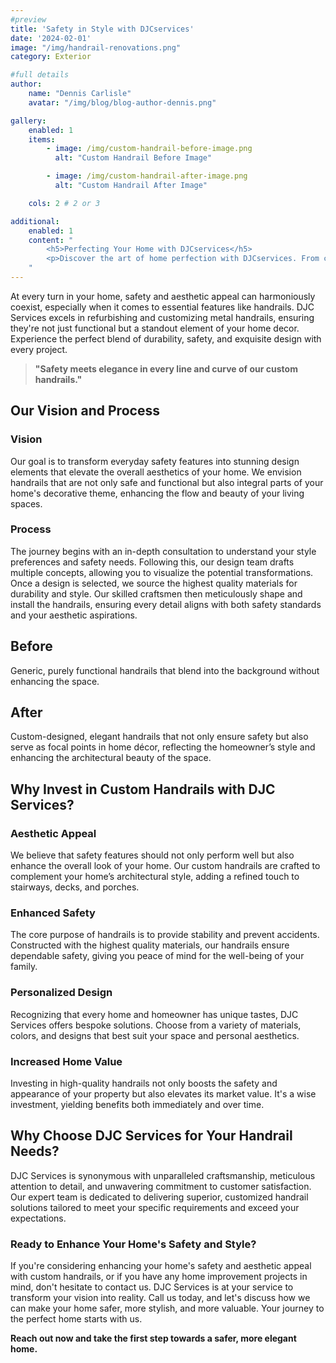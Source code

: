 ```yaml
---
#preview
title: 'Safety in Style with DJCservices'
date: '2024-02-01'
image: "/img/handrail-renovations.png"
category: Exterior

#full details
author:
    name: "Dennis Carlisle"
    avatar: "/img/blog/blog-author-dennis.png"

gallery:
    enabled: 1
    items:
        - image: /img/custom-handrail-before-image.png
          alt: "Custom Handrail Before Image"

        - image: /img/custom-handrail-after-image.png
          alt: "Custom Handrail After Image"

    cols: 2 # 2 or 3

additional:
    enabled: 1
    content: "
        <h5>Perfecting Your Home with DJCservices</h5>
        <p>Discover the art of home perfection with DJCservices. From custom shutters to a fully remodeled porch, we focus on the details that transform your house into a dream home. Learn why our commitment to quality and personalized solutions makes us the ideal choice for your next home improvement project. Ready for a transformation? DJCservices is just a call away.</p>
    "
---
```


At every turn in your home, safety and aesthetic appeal can harmoniously coexist, especially when it comes to essential features like handrails. DJC Services excels in refurbishing and customizing metal handrails, ensuring they're not just functional but a standout element of your home decor. Experience the perfect blend of durability, safety, and exquisite design with every project.

> **"Safety meets elegance in every line and curve of our custom handrails."**

## Our Vision and Process

### Vision
Our goal is to transform everyday safety features into stunning design elements that elevate the overall aesthetics of your home. We envision handrails that are not only safe and functional but also integral parts of your home's decorative theme, enhancing the flow and beauty of your living spaces.

### Process
The journey begins with an in-depth consultation to understand your style preferences and safety needs. Following this, our design team drafts multiple concepts, allowing you to visualize the potential transformations. Once a design is selected, we source the highest quality materials for durability and style. Our skilled craftsmen then meticulously shape and install the handrails, ensuring every detail aligns with both safety standards and your aesthetic aspirations.

## Before

Generic, purely functional handrails that blend into the background without enhancing the space.

## After

Custom-designed, elegant handrails that not only ensure safety but also serve as focal points in home décor, reflecting the homeowner’s style and enhancing the architectural beauty of the space.

## Why Invest in Custom Handrails with DJC Services?

### Aesthetic Appeal
We believe that safety features should not only perform well but also enhance the overall look of your home. Our custom handrails are crafted to complement your home’s architectural style, adding a refined touch to stairways, decks, and porches.

### Enhanced Safety
The core purpose of handrails is to provide stability and prevent accidents. Constructed with the highest quality materials, our handrails ensure dependable safety, giving you peace of mind for the well-being of your family.

### Personalized Design
Recognizing that every home and homeowner has unique tastes, DJC Services offers bespoke solutions. Choose from a variety of materials, colors, and designs that best suit your space and personal aesthetics.

### Increased Home Value
Investing in high-quality handrails not only boosts the safety and appearance of your property but also elevates its market value. It's a wise investment, yielding benefits both immediately and over time.

## Why Choose DJC Services for Your Handrail Needs?

DJC Services is synonymous with unparalleled craftsmanship, meticulous attention to detail, and unwavering commitment to customer satisfaction. Our expert team is dedicated to delivering superior, customized handrail solutions tailored to meet your specific requirements and exceed your expectations.

### Ready to Enhance Your Home's Safety and Style?

If you're considering enhancing your home's safety and aesthetic appeal with custom handrails, or if you have any home improvement projects in mind, don't hesitate to contact us. DJC Services is at your service to transform your vision into reality. Call us today, and let's discuss how we can make your home safer, more stylish, and more valuable. Your journey to the perfect home starts with us.

**Reach out now and take the first step towards a safer, more elegant home.**